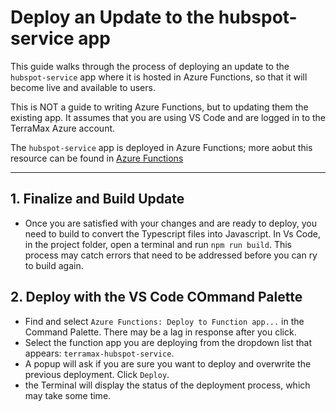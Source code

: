 # Deploy an Update to the hubspot-service app


<!-- To regenerate the Markdown version of this file, enter in the terminal:
    quarto render docs/how-to/deploy-hubspot-service-update.qmd 
-->

This guide walks through the process of deploying an update to the
`hubspot-service` app where it is hosted in Azure Functions, so that it
will become live and available to users.

This is NOT a guide to writing Azure Functions, but to updating them the
existing app. It assumes that you are using VS Code and are logged in to
the TerraMax Azure account.

The `hubspot-service` app is deployed in Azure Functions; more aobut
this resource can be found in [Azure
Functions](../azure/azure-functions.qmd)

------------------------------------------------------------------------

## 1. Finalize and Build Update

- Once you are satisfied with your changes and are ready to deploy, you
  need to build to convert the Typescript files into Javascript. In Vs
  Code, in the project folder, open a terminal and run `npm run build`.
  This process may catch errors that need to be addressed before you can
  ry to build again.

## 2. Deploy with the VS Code COmmand Palette

- Find and select `Azure Functions: Deploy to Function app...` in the
  Command Palette. There may be a lag in response after you click.
- Select the function app you are deploying from the dropdown list that
  appears: `terramax-hubspot-service`.
- A popup will ask if you are sure you want to deploy and overwrite the
  previous deployment. Click `Deploy`.
- the Terminal will display the status of the deployment process, which
  may take some time.
